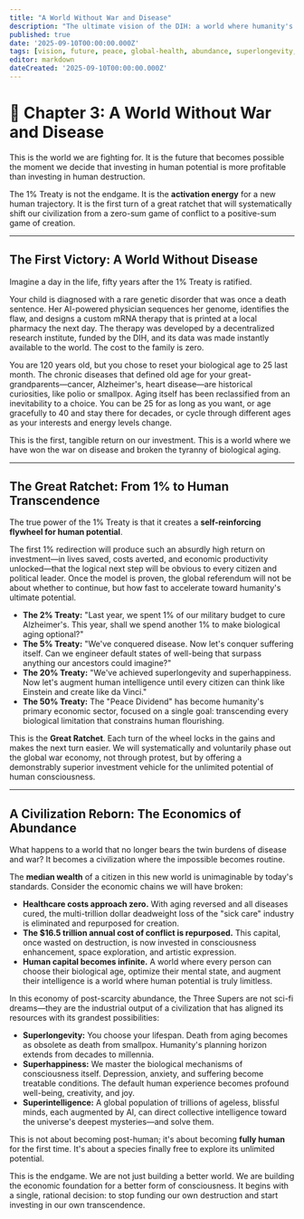 ```yaml
---
title: "A World Without War and Disease"
description: "The ultimate vision of the DIH: a world where humanity's vast resources are redirected from conflict to curing disease, unlocking superlongevity, superhappiness, superintelligence, and an age of unprecedented abundance."
published: true
date: '2025-09-10T00:00:00.000Z'
tags: [vision, future, peace, global-health, abundance, superlongevity, superhappiness, superintelligence]
editor: markdown
dateCreated: '2025-09-10T00:00:00.000Z'
---
```


# 📖 Chapter 3: A World Without War and Disease

This is the world we are fighting for. It is the future that becomes possible the moment we decide that investing in human potential is more profitable than investing in human destruction.

The 1% Treaty is not the endgame. It is the **activation energy** for a new human trajectory. It is the first turn of a great ratchet that will systematically shift our civilization from a zero-sum game of conflict to a positive-sum game of creation.

---

## The First Victory: A World Without Disease

Imagine a day in the life, fifty years after the 1% Treaty is ratified.

Your child is diagnosed with a rare genetic disorder that was once a death sentence. Her AI-powered physician sequences her genome, identifies the flaw, and designs a custom mRNA therapy that is printed at a local pharmacy the next day. The therapy was developed by a decentralized research institute, funded by the DIH, and its data was made instantly available to the world. The cost to the family is zero.

You are 120 years old, but you chose to reset your biological age to 25 last month. The chronic diseases that defined old age for your great-grandparents—cancer, Alzheimer's, heart disease—are historical curiosities, like polio or smallpox. Aging itself has been reclassified from an inevitability to a choice. You can be 25 for as long as you want, or age gracefully to 40 and stay there for decades, or cycle through different ages as your interests and energy levels change.

This is the first, tangible return on our investment. This is a world where we have won the war on disease and broken the tyranny of biological aging.

---

## The Great Ratchet: From 1% to Human Transcendence

The true power of the 1% Treaty is that it creates a **self-reinforcing flywheel for human potential**.

The first 1% redirection will produce such an absurdly high return on investment—in lives saved, costs averted, and economic productivity unlocked—that the logical next step will be obvious to every citizen and political leader. Once the model is proven, the global referendum will not be about whether to continue, but how fast to accelerate toward humanity's ultimate potential.

-   **The 2% Treaty:** "Last year, we spent 1% of our military budget to cure Alzheimer's. This year, shall we spend another 1% to make biological aging optional?"
-   **The 5% Treaty:** "We've conquered disease. Now let's conquer suffering itself. Can we engineer default states of well-being that surpass anything our ancestors could imagine?"
-   **The 20% Treaty:** "We've achieved superlongevity and superhappiness. Now let's augment human intelligence until every citizen can think like Einstein and create like da Vinci."
-   **The 50% Treaty:** The "Peace Dividend" has become humanity's primary economic sector, focused on a single goal: transcending every biological limitation that constrains human flourishing.

This is the **Great Ratchet**. Each turn of the wheel locks in the gains and makes the next turn easier. We will systematically and voluntarily phase out the global war economy, not through protest, but by offering a demonstrably superior investment vehicle for the unlimited potential of human consciousness.

---

## A Civilization Reborn: The Economics of Abundance

What happens to a world that no longer bears the twin burdens of disease and war? It becomes a civilization where the impossible becomes routine.

The **median wealth** of a citizen in this new world is unimaginable by today's standards. Consider the economic chains we will have broken:
-   **Healthcare costs approach zero.** With aging reversed and all diseases cured, the multi-trillion dollar deadweight loss of the "sick care" industry is eliminated and repurposed for creation.
-   **The $16.5 trillion annual cost of conflict is repurposed.** This capital, once wasted on destruction, is now invested in consciousness enhancement, space exploration, and artistic expression.
-   **Human capital becomes infinite.** A world where every person can choose their biological age, optimize their mental state, and augment their intelligence is a world where human potential is truly limitless.

In this economy of post-scarcity abundance, the Three Supers are not sci-fi dreams—they are the industrial output of a civilization that has aligned its resources with its grandest possibilities:

-   **Superlongevity:** You choose your lifespan. Death from aging becomes as obsolete as death from smallpox. Humanity's planning horizon extends from decades to millennia.
-   **Superhappiness:** We master the biological mechanisms of consciousness itself. Depression, anxiety, and suffering become treatable conditions. The default human experience becomes profound well-being, creativity, and joy.
-   **Superintelligence:** A global population of trillions of ageless, blissful minds, each augmented by AI, can direct collective intelligence toward the universe's deepest mysteries—and solve them.

This is not about becoming post-human; it's about becoming **fully human** for the first time. It's about a species finally free to explore its unlimited potential.

This is the endgame. We are not just building a better world. We are building the economic foundation for a better form of consciousness. It begins with a single, rational decision: to stop funding our own destruction and start investing in our own transcendence.

